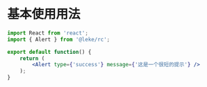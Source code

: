 <!--
 * @Author: liguodi
 * @LastEditors: liguodi
 * @Description: Alert基础使用案例
 * @Date: 2020-12-04 11:13:51
 * @LastEditTime: 2020-12-04 19:31:10
-->

# 基本使用用法

```jsx
import React from 'react';
import { Alert } from '@leke/rc';

export default function() {
    return (
        <Alert type={'success'} message={'这是一个很短的提示'} />
    );
}
```
